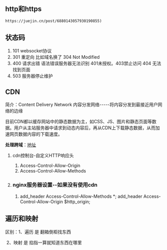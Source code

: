 ## http和https


	https://juejin.cn/post/6880143057930190855)
## 状态码

1. 101 websocket协议
2. 301 重定向 比如域名换了  304 Not Modified
3. 400 请求出错 语法错误服务器无法识别   401未授权。403禁止访问 404 无法找到页面
4. 503 服务器停止维护

## CDN

简介：Content Delivery Network 内容分发网络-----将内容分发到最接近用户网络的边缘

 目前CDN都以缓存网站中的静态数据为主，如CSS、JS、图片和静态页面等数据。用户从主站服务器中请求到动态内容后，再从CDN上下载静态数据，从而加速网页数据内容的下载速度。

**处理跨域**：[地址](https://www.cheshirex.com/4824.html)

1. cdn控制台-自定义HTTP响应头

   1. Access-Control-Allow-Origin
   2. Access-Control-Allow-Methods

2. ### nginx服务器设置--如果没有使用cdn

   1. add_header Access-Control-Allow-Methods *;
      add_header Access-Control-Allow-Origin $http_origin;

## 遍历和映射

区别：1、遍历 是 翻箱倒柜找东西

​			2、映射 是 掐指一算就知道东西在哪里
